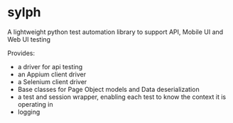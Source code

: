 # sylph
A lightweight python test automation library to support API, Mobile UI and Web UI testing

Provides:
- a driver for api testing
- an Appium client driver
- a Selenium client driver
- Base classes for Page Object models and Data deserialization
- a test and session wrapper, enabling each test to know the context it is operating in
- logging 

